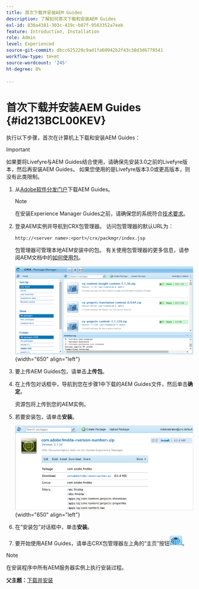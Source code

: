 ```yaml
---
title: 首次下载并安装AEM Guides
description: 了解如何首次下载和安装AEM Guides
exl-id: 830a4381-303c-419c-b87f-9563352a7eeb
feature: Introduction, Installation
role: Admin
level: Experienced
source-git-commit: dbcc625220c9ad1fa60942b2f43c38d3d6778541
workflow-type: tm+mt
source-wordcount: '245'
ht-degree: 0%

---
```


# 首次下载并安装AEM Guides {#id213BCL00KEV}

执行以下步骤，首次在计算机上下载和安装AEM Guides：

>[!IMPORTANT]
>
> 如果要将Livefyre与AEM Guides结合使用，请确保先安装3.0之前的Livefyre版本，然后再安装AEM Guides。 如果您使用的是Livefyre版本3.0或更高版本，则没有此类限制。

1. 从[Adobe软件分发门户](https://experience.adobe.com/#/downloads/content/software-distribution/en/aem.html)下载AEM Guides。

   >[!NOTE]
   >
   >在安装Experience Manager Guides之前，请确保您的系统符合[技术要求](../install-guide/download-install-technical-requirements.md)。

1. 登录AEM实例并导航到CRX包管理器。 访问包管理器的默认URL为：

   ```http
   http://<server name>:<port>/crx/packmgr/index.jsp
   ```

   包管理器可管理本地AEM安装中的包。 有关使用包管理器的更多信息，请参阅AEM文档中的[如何使用包](https://helpx.adobe.com/cn/experience-manager/6-5/sites/administering/using/package-manager.html)。

   ![](assets/package-manager.png){width="650" align="left"}

1. 要上传AEM Guides包，请单击&#x200B;**上传包**。

1. 在上传包对话框中，导航到您在步骤1中下载的AEM Guides文件，然后单击&#x200B;**确定**。

   资源包将上传到您的AEM实例。

1. 若要安装包，请单击&#x200B;**安装**。

   ![](assets/install-package.png){width="650" align="left"}

1. 在“安装包”对话框中，单击&#x200B;**安装**。

1. 要开始使用AEM Guides，请单击CRX包管理器左上角的“主页”按钮![](assets/home-button.png)。


>[!NOTE]
>
> 在安装程序中所有AEM服务器实例上执行安装过程。

**父主题：**&#x200B;[&#x200B;下载并安装](download-install.md)
